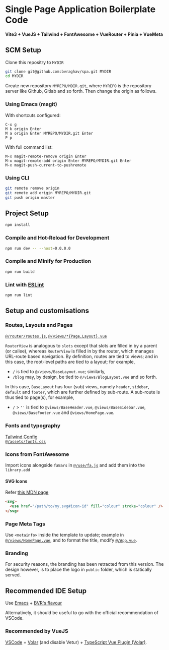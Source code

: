 # Single Page Application Boilerplate Code

#### Vite3 + VueJS + Tailwind + FontAwesome + VueRouter + Pinia + VueMeta


## SCM Setup

Clone this repositry to `MYDIR`
```sh
git clone git@github.com:bvraghav/spa.git MYDIR
cd MYDIR
```

Create new repository `MYREPO/MDIR.git`, where `MYREPO`
is the repository server like Github, Gitlab and so
forth. Then change the origin as follows.

### Using Emacs (magit) ###

With shortcuts configured:
```
C-x g
M k origin Enter
M a origin Enter MYREPO/MYDIR.git Enter
P p
```

With full command list:
```
M-x magit-remote-remove origin Enter
M-x magit-remote-add origin Enter MYREPO/MYDIR.git Enter
M-x magit-push-current-to-pushremote
```

### Using CLI ###

```sh
git remote remove origin
git remote add origin MYREPO/MYDIR.git
git push origin master
```


## Project Setup

```sh
npm install
```

### Compile and Hot-Reload for Development

```sh
npm run dev -- --host=0.0.0.0
```

### Compile and Minify for Production

```sh
npm run build
```

### Lint with [ESLint](https://eslint.org/)

```sh
npm run lint
```

## Setup and customisations

### Routes, Layouts and Pages

[`@/router/routes.js`](./src/router/routes.js),
[`@/views/*{Page,Layout}.vue`](./src/views)

`RouterView` is analogous to `slots` except that slots
are filled in by a parent (or callee), whereas
`RouterView` is filled in by the router, which manages
URL-route based navigation. By definition, routes are
tied to views; and in this case, the root-level paths are
tied to a layout; for example,

+ `/` is tied to `@/views/BaseLayout.vue`; similarly,
+ `/blog` may, by design, be tied to
  `@/views/BlogLayout.vue` and so forth.

In this case, `BaseLayout` has four (sub) views, namely
`header`, `sidebar`, `default` and `footer`, which are
further defined by sub-route. A sub-route is thus tied
to page(s), for example,

+ `/` > `''` is tied to `@views/BaseHeader.vue`,
  `@views/BaseSidebar.vue`, `@views/BaseFooter.vue` and
  `@views/HomePage.vue`.

### Fonts and typography

[Tailwind Config](./tailwind.config.js)  
[`@/assets/fonts.css`](./src/assets/fonts.css)

### Icons from FontAwesome ###

Import icons alongside `faBars` in
[`@/use/fa.js`](./src/use/fa.js) and add them into the `library.add`

#### SVG Icons ####

Refer [this MDN
page](https://developer.mozilla.org/en-US/docs/Web/SVG/Element/use)

````html
<svg>
  <use href="/path/to/my.svg#icon-id" fill="colour" stroke="colour" />
</svg>
````

### Page Meta Tags ###

Use `<metainfo>` inside the template to update; example
in [`@/views/HomePage.vue`](./src/views/HomePage.vue),
and to format the title, modify
[`@/App.vue`](./src/App.vue).

### Branding ###

For security reasons, the branding has been retracted
from this version. The design however, is to place the
logo in `public` folder, which is statically served.

## Recommended IDE Setup

Use [Emacs](https://www.gnu.org/software/emacs/) +
[BVR's flavour](https://github.com/bvraghav/dotemacs)

Alternatively, it should be useful to go with the
official recommendation of VSCode.

### Recommended by VueJS ###

[VSCode](https://code.visualstudio.com/) +
[Volar](https://marketplace.visualstudio.com/items?itemName=Vue.volar)
(and disable Vetur) + [TypeScript Vue Plugin
(Volar)](https://marketplace.visualstudio.com/items?itemName=Vue.vscode-typescript-vue-plugin).

